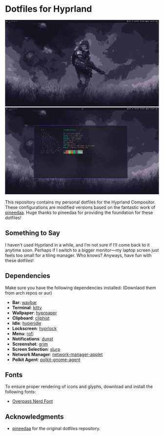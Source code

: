 # Dotfiles for Hyprland

![Preview 1](preview/preview-1.png)
![Preview 2](preview/preview-2.png)

This repository contains my personal dotfiles for the Hyprland Compositor. These configurations are modified versions based on the fantastic work of [pineedaa](https://github.com/pineedaa). Huge thanks to pineedaa for providing the foundation for these dotfiles!

## Something to Say

I haven't used Hyprland in a while, and I’m not sure if I’ll come back to it anytime soon. Perhaps if I switch to a bigger monitor—my laptop screen just feels too small for a tiling manager. Who knows? Anyways, have fun with these dotfiles!

## Dependencies

Make sure you have the following dependencies installed: (Downlaod them from arch repos or aur)

- **Bar**: [waybar](https://github.com/Alexays/Waybar)
- **Terminal**: [kitty](https://sw.kovidgoyal.net/kitty/)
- **Wallpaper**: [hyprpaper](https://github.com/prateekmedia/hyprpaper)
- **Clipboard**: [cliphist](https://github.com/cdown/cliphist)
- **Idle**: [hyperidle](https://github.com/pineedaa/hyperidle)
- **Lockscreen**: [hyprlock](https://github.com/pineedaa/hyprlock)
- **Menu**: [rofi](https://github.com/davatorium/rofi)
- **Notifications**: [dunst](https://github.com/dunst-project/dunst)
- **Screenshot**: [grim](https://github.com/emersion/grim)
- **Screen Selection**: [slurp](https://github.com/emersion/slurp)
- **Network Manager**: [network-manager-applet](https://archlinux.org/packages/extra/x86_64/network-manager-applet/)
- **Polkit Agent**: [polkit-gnome-agent](https://archlinux.org/packages/extra/x86_64/polkit-gnome/)

## Fonts

To ensure proper rendering of icons and glyphs, download and install the following fonts:

- [Overpass Nerd Font](https://github.com/ryanoasis/nerd-fonts/releases/download/v3.2.1/Overpass.zip)

## Acknowledgments

- [pineedaa](https://github.com/pineedaa/dotfiles/tree/master) for the original dotfiles repository.
